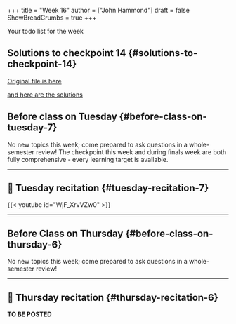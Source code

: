 +++
title = "Week 16"
author = ["John Hammond"]
draft = false
ShowBreadCrumbs = true
+++

Your todo list for the week
<!--more-->


## Solutions to checkpoint 14 {#solutions-to-checkpoint-14}

[Original file is here](https://nextcloud.math.wichita.edu/index.php/s/QYtKMgzQS2oyy7E)

[and here are the solutions](https://nextcloud.math.wichita.edu/index.php/s/X3CwEpzcWHXocKy)


## Before class on Tuesday {#before-class-on-tuesday-7}

No new topics this week; come prepared to ask questions in a
whole-semester review! The checkpoint this week and during finals week
are both fully comprehensive - every learning target is available.

---


## 🎥 Tuesday recitation {#tuesday-recitation-7}

{{< youtube id="WjF_XrvVZw0" >}}

---


## Before Class on Thursday {#before-class-on-thursday-6}

No new topics this week; come prepared to ask questions in a
whole-semester review!

---


## 🎥 Thursday recitation {#thursday-recitation-6}

**TO BE POSTED**
